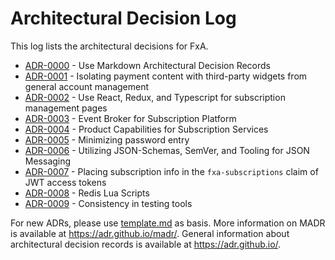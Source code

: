 # Architectural Decision Log

This log lists the architectural decisions for FxA.

<!-- adrlog -- Regenerate the content by using "npx adr-log -i" from a shell in this directory. -->

- [ADR-0000](../adr0000-use-markdown-architectural-decision-records.md) - Use Markdown Architectural Decision Records
- [ADR-0001](../adr0001-isolating-payment-content-with-third-party-widgets-from-general-account-management.md) - Isolating payment content with third-party widgets from general account management
- [ADR-0002](../adr0002-use-react-redux-and-typescript-for-subscription-management-pages.md) - Use React, Redux, and Typescript for subscription management pages
- [ADR-0003](../adr0003-event-broker-for-subscription-platform.md) - Event Broker for Subscription Platform
- [ADR-0004](../adr0004-product-capabilities-for-subscription-services.md) - Product Capabilities for Subscription Services
- [ADR-0005](../adr0005-minimize-password-entry.md) - Minimizing password entry
- [ADR-0006](../adr0006-json-schemas-for-messaging.md) - Utilizing JSON-Schemas, SemVer, and Tooling for JSON Messaging
- [ADR-0007](../adr0007-subscription-claim-jwt-access-token.md) - Placing subscription info in the `fxa-subscriptions` claim of JWT access tokens
- [ADR-0008](../adr0008-redis-lua-scripts.md) - Redis Lua Scripts
- [ADR-0009](../adr0009-testing-stacks.md) - Consistency in testing tools

<!-- adrlogstop -->

For new ADRs, please use [template.md](template.md) as basis.
More information on MADR is available at <https://adr.github.io/madr/>.
General information about architectural decision records is available at <https://adr.github.io/>.
